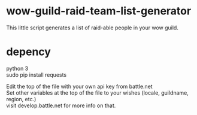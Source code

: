 # wow-guild-raid-team-list-generator
This little script generates a list of raid-able people in your wow guild.

<h1>depency</h1>
<p>
  python 3<br>
  sudo pip install requests
</p>

</p>
Edit the top of the file with your own api key from battle.net<br>
Set other variables at the top of the file to your wishes (locale, guildname, region, etc.)<br>
visit develop.battle.net for more info on that.<br>
</p>
